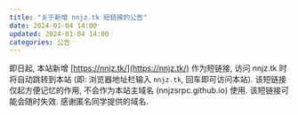 ```yaml
---
title: "关于新增 nnjz.tk 短链接的公告"
date: 2024-01-04 14:00
updated: 2024-01-04 14:00
categories: 公告
---
```


即日起, 本站新增 [https://nnjz.tk/](https://nnjz.tk/) 作为短链接, 访问 nnjz.tk 时将自动跳转到本站 (即: 浏览器地址栏输入 `nnjz.tk`, 回车即可访问本站). 该短链接仅起方便记忆的作用, 不会作为本站主域名 (nnjzsrpc.github.io) 使用. 该短链接可能会随时失效. 感谢匿名同学提供的域名.